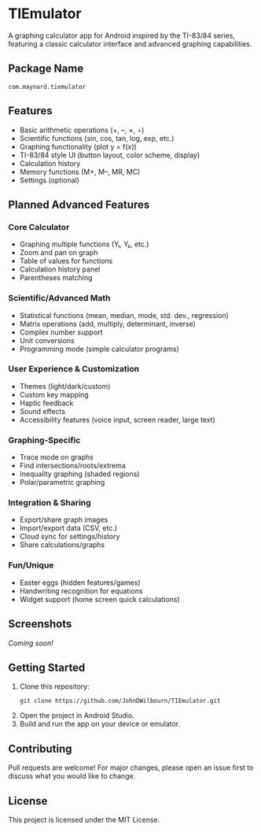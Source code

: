 # TIEmulator

A graphing calculator app for Android inspired by the TI-83/84 series, featuring a classic calculator interface and advanced graphing capabilities.

## Package Name
`com.maynard.tiemulator`

## Features
- Basic arithmetic operations (+, –, ×, ÷)
- Scientific functions (sin, cos, tan, log, exp, etc.)
- Graphing functionality (plot y = f(x))
- TI-83/84 style UI (button layout, color scheme, display)
- Calculation history
- Memory functions (M+, M–, MR, MC)
- Settings (optional)

## Planned Advanced Features

### Core Calculator
- Graphing multiple functions (Y₁, Y₂, etc.)
- Zoom and pan on graph
- Table of values for functions
- Calculation history panel
- Parentheses matching

### Scientific/Advanced Math
- Statistical functions (mean, median, mode, std. dev., regression)
- Matrix operations (add, multiply, determinant, inverse)
- Complex number support
- Unit conversions
- Programming mode (simple calculator programs)

### User Experience & Customization
- Themes (light/dark/custom)
- Custom key mapping
- Haptic feedback
- Sound effects
- Accessibility features (voice input, screen reader, large text)

### Graphing-Specific
- Trace mode on graphs
- Find intersections/roots/extrema
- Inequality graphing (shaded regions)
- Polar/parametric graphing

### Integration & Sharing
- Export/share graph images
- Import/export data (CSV, etc.)
- Cloud sync for settings/history
- Share calculations/graphs

### Fun/Unique
- Easter eggs (hidden features/games)
- Handwriting recognition for equations
- Widget support (home screen quick calculations)

## Screenshots
*Coming soon!*

## Getting Started
1. Clone this repository:
   ```
   git clone https://github.com/JohnDWilbourn/TIEmulator.git
   ```
2. Open the project in Android Studio.
3. Build and run the app on your device or emulator.

## Contributing
Pull requests are welcome! For major changes, please open an issue first to discuss what you would like to change.

## License
This project is licensed under the MIT License. 